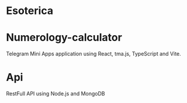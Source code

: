 # Esoterica

# Numerology-calculator
Telegram Mini Apps application using React, tma.js, TypeScript and Vite.

# Api
RestFull API using Node.js and MongoDB
